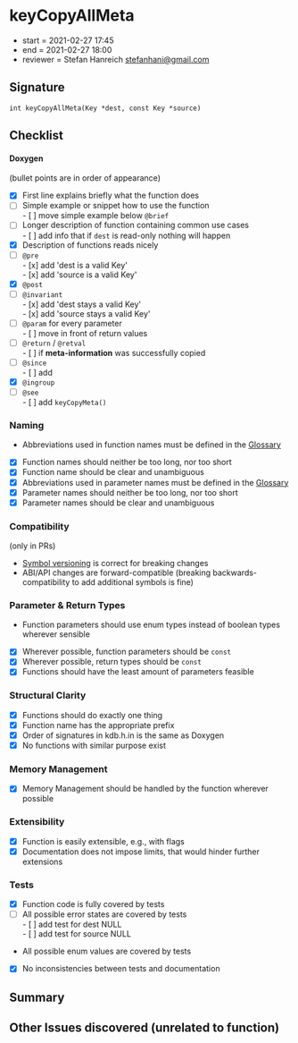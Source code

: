 # keyCopyAllMeta

- start = 2021-02-27 17:45
- end = 2021-02-27 18:00
- reviewer = Stefan Hanreich <stefanhani@gmail.com>

## Signature

`int keyCopyAllMeta(Key *dest, const Key *source)`

## Checklist

#### Doxygen

(bullet points are in order of appearance)

- [x] First line explains briefly what the function does
- [ ] Simple example or snippet how to use the function  
       - [ ] move simple example below `@brief`
- [ ] Longer description of function containing common use cases  
       - [ ] add info that if `dest` is read-only nothing will happen
- [x] Description of functions reads nicely
- [ ] `@pre`  
       - [x] add 'dest is a valid Key'  
       - [x] add 'source is a valid Key'
- [x] `@post`
- [ ] `@invariant`  
       - [x] add 'dest stays a valid Key'  
       - [x] add 'source stays a valid Key'
- [ ] `@param` for every parameter  
       - [ ] move in front of return values
- [ ] `@return` / `@retval`  
       - [ ] if **meta-information** was successfully copied
- [ ] `@since`  
       - [ ] add
- [x] `@ingroup`
- [ ] `@see`  
       - [ ] add `keyCopyMeta()`

### Naming

- Abbreviations used in function names must be defined in the
  [Glossary](/doc/help/elektra-glossary.md)
- [x] Function names should neither be too long, nor too short
- [x] Function name should be clear and unambiguous
- [x] Abbreviations used in parameter names must be defined in the
      [Glossary](/doc/help/elektra-glossary.md)
- [x] Parameter names should neither be too long, nor too short
- [x] Parameter names should be clear and unambiguous

### Compatibility

(only in PRs)

- [Symbol versioning](/doc/dev/symbol-versioning.md)
  is correct for breaking changes
- ABI/API changes are forward-compatible (breaking backwards-compatibility
  to add additional symbols is fine)

### Parameter & Return Types

- Function parameters should use enum types instead of boolean types
  wherever sensible
- [x] Wherever possible, function parameters should be `const`
- [x] Wherever possible, return types should be `const`
- [x] Functions should have the least amount of parameters feasible

### Structural Clarity

- [x] Functions should do exactly one thing
- [x] Function name has the appropriate prefix
- [x] Order of signatures in kdb.h.in is the same as Doxygen
- [x] No functions with similar purpose exist

### Memory Management

- [x] Memory Management should be handled by the function wherever possible

### Extensibility

- [x] Function is easily extensible, e.g., with flags
- [x] Documentation does not impose limits, that would hinder further extensions

### Tests

- [x] Function code is fully covered by tests
- [ ] All possible error states are covered by tests  
       - [ ] add test for dest NULL  
       - [ ] add test for source NULL
- All possible enum values are covered by tests
- [x] No inconsistencies between tests and documentation

## Summary

## Other Issues discovered (unrelated to function)
